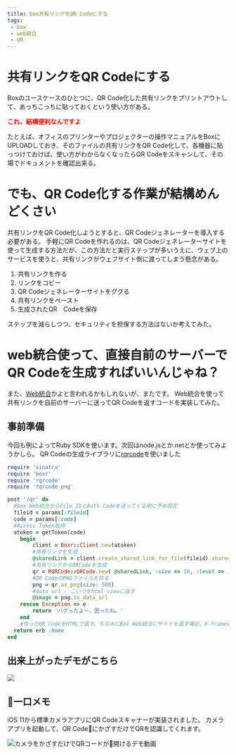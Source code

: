 ```yaml
---
title: box共有リンクをQR Codeにする
tags: 
 - box 
 - web統合
 - QR
---
```


# 共有リンクをQR Codeにする

Boxのユースケースのひとつに、QR Code化した共有リンクをプリントアウトして、あっちこっちに貼っておくという使い方がある。

**<font color='red'>これ、結構便利なんですよ</font>**

たとえば、オフィスのプリンターやプロジェクターの操作マニュアルをBoxにUPLOADしておき、そのファイルの共有リンクをQR Code化して、各機器に貼っつけておけば、使い方がわからなくなったらQR Codeをスキャンして、その場でドキュメントを確認出来る。

# でも、QR Code化する作業が結構めんどくさい

共有リンクをQR Code化しようとすると、QR Codeジェネレーターを導入する必要がある。
手軽にQR Codeを作れるのは、QR Codeジェネレーターサイトを使って生成する方法だが、この方法だと実行ステップが多いうえに、ウェブ上のサービスを使うと、共有リンクがウェブサイト側に渡ってしまう懸念がある。

1. 共有リンクを作る
2. リンクをコピー
3. QR Codeジェネレーターサイトをググる
4. 共有リンクをペースト
5. 生成されたQR　Codeを保存

ステップを減らしつつ、セキュリティを担保する方法はないか考えてみた。

# web統合使って、直接自前のサーバーでQR Codeを生成すればいいんじゃね？

また、[Web統合](https://qiita.com/daichiiiiiii/items/12c2bb163fe013f400a9)かよと言われるかもしれないが、またです。
Web統合を使って共有リンクを自前のサーバーに送ってQR Codeを返すコードを実装してみた。


## 事前準備

今回も例によってRuby SDKを使います。次回はnode.jsとか.netとか使ってみようかしら。
QR Codeの生成ライブラリに[rqrcode](https://github.com/whomwah/rqrcode)を使いました

```ruby
require 'sinatra'
require 'boxr'
require 'rqrcode'
require 'rqrcode_png'

post '/qr' do
  #Box Web統合からFile IDとAuth Codeを送ってくる用に予め設定
  fileid = params[:fileid]
  code = params[:code]
  #Access Token取得
  atoken = getToken(code)
    begin
        client = Boxr::Client.new(atoken)
        #共有リンクを生成
        @sharedLink = client.create_shared_link_for_file(fileid).shared_link.url
        #共有リンクからQRCodeを生成
        qr = RQRCode::QRCode.new( @sharedLink, :size => 10, :level => :h )
        #QR CodeのPNGファイルを作る
        png = qr.as_png(size: 500)
        #data url - こいつをhtml viewに返す
        @image = png.to_data_url
    rescue Exception => e
        return 'バグったよー。困ったね。'
    end
    #作ったQR CodeをHTMLで返す。ちなみにBox Web統合にサイトを返す場合、X-frames Optionの設定配慮する必要があります。
  return erb :home 
end
```

## 出来上がったデモがこちら

![](https://cloud.box.com/shared/static/gt0607g99cgoazzdnzuh58m96jss6y8w.gif)

## 一口メモ

iOS 11から標準カメラアプリにQR Codeスキャナーが実装されました。
カメラアプリを起動して、QR CodeにかざすだけでQRを認識してくれます。

![カメラをかざすだけでQRコードが開けるデモ動画](https://cloud.box.com/s/w6hhl1ufj2dqkfqriyium3qrmm3g91g9)